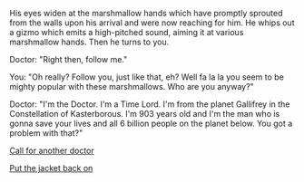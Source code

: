 His eyes widen at the marshmallow hands which have promptly sprouted from the walls upon his arrival and were now reaching for him.  He whips out a gizmo which emits a high-pitched sound, aiming it at various marshmallow hands.  Then he turns to you.

Doctor: "Right then, follow me."

You: "Oh really? Follow you, just like that, eh?  Well fa la la you seem to be mighty popular with these marshmallows.  Who are you anyway?"

Doctor: "I'm the Doctor. I'm a Time Lord. I'm from the planet Gallifrey in the Constellation of Kasterborous. I'm 903 years old and I'm the man who is gonna save your lives and all 6 billion people on the planet below. You got a problem with that?"


[Call for another doctor](../doctor.md)

[Put the jacket back on](../../backinstraitjacket/backinstraitjacket.md)

